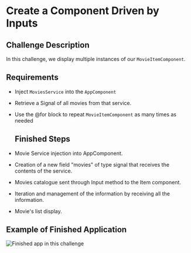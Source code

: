 # Create a Component Driven by Inputs

## Challenge Description
In this challenge, we display multiple instances of our `MovieItemComponent`.

## Requirements
- Inject `MoviesService` into the `AppComponent`
- Retrieve a Signal of all movies from that service.
- Use the @for block to repeat `MovieItemComponent` as many times as needed

  ## Finished Steps
- Movie Service injection into AppComponent.
- Creation of a new field "movies" of type signal that receives the contents of the service.
- Movies catalogue sent through Input method to the Item component.
- Iteration and management of the information by receiving all the information.
- Movie's list display.

## Example of Finished Application

![Finished app in this challenge](https://images.certificates.dev/chapter12-screenshot.png)

